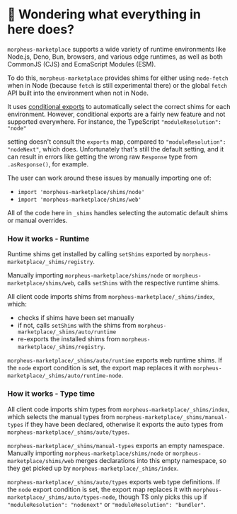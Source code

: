 # 👋 Wondering what everything in here does?

`morpheus-marketplace` supports a wide variety of runtime environments like Node.js, Deno, Bun, browsers, and various
edge runtimes, as well as both CommonJS (CJS) and EcmaScript Modules (ESM).

To do this, `morpheus-marketplace` provides shims for either using `node-fetch` when in Node (because `fetch` is still experimental there) or the global `fetch` API built into the environment when not in Node.

It uses [conditional exports](https://nodejs.org/api/packages.html#conditional-exports) to
automatically select the correct shims for each environment. However, conditional exports are a fairly new
feature and not supported everywhere. For instance, the TypeScript `"moduleResolution": "node"`

setting doesn't consult the `exports` map, compared to `"moduleResolution": "nodeNext"`, which does.
Unfortunately that's still the default setting, and it can result in errors like
getting the wrong raw `Response` type from `.asResponse()`, for example.

The user can work around these issues by manually importing one of:

- `import 'morpheus-marketplace/shims/node'`
- `import 'morpheus-marketplace/shims/web'`

All of the code here in `_shims` handles selecting the automatic default shims or manual overrides.

### How it works - Runtime

Runtime shims get installed by calling `setShims` exported by `morpheus-marketplace/_shims/registry`.

Manually importing `morpheus-marketplace/shims/node` or `morpheus-marketplace/shims/web`, calls `setShims` with the respective runtime shims.

All client code imports shims from `morpheus-marketplace/_shims/index`, which:

- checks if shims have been set manually
- if not, calls `setShims` with the shims from `morpheus-marketplace/_shims/auto/runtime`
- re-exports the installed shims from `morpheus-marketplace/_shims/registry`.

`morpheus-marketplace/_shims/auto/runtime` exports web runtime shims.
If the `node` export condition is set, the export map replaces it with `morpheus-marketplace/_shims/auto/runtime-node`.

### How it works - Type time

All client code imports shim types from `morpheus-marketplace/_shims/index`, which selects the manual types from `morpheus-marketplace/_shims/manual-types` if they have been declared, otherwise it exports the auto types from `morpheus-marketplace/_shims/auto/types`.

`morpheus-marketplace/_shims/manual-types` exports an empty namespace.
Manually importing `morpheus-marketplace/shims/node` or `morpheus-marketplace/shims/web` merges declarations into this empty namespace, so they get picked up by `morpheus-marketplace/_shims/index`.

`morpheus-marketplace/_shims/auto/types` exports web type definitions.
If the `node` export condition is set, the export map replaces it with `morpheus-marketplace/_shims/auto/types-node`, though TS only picks this up if `"moduleResolution": "nodenext"` or `"moduleResolution": "bundler"`.
